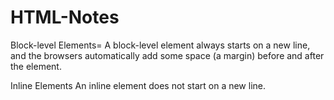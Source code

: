 # HTML-Notes
Block-level Elements=
A block-level element always starts on a new line, and the browsers automatically add some space (a margin) before and after the element.

Inline Elements
An inline element does not start on a new line.
